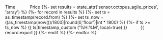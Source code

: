 Time &nbsp;&nbsp;&nbsp;&nbsp;&nbsp;&nbsp;&nbsp;&nbsp;&nbsp;&nbsp;&nbsp;Price
{%- set results = state_attr('sensor.octopus_agile_prices', 'array') %}
{%- for record in results %}
{%- set ts = as_timestamp(record.from) %}
{%- set ts_now = ((as_timestamp(now())/1800)|round(0,'floor')|int * 1800) %}
{%- if ts >= ts_now %}
{{ ts|timestamp_custom ('%H:%M', local=true)
}}&nbsp;&nbsp;&nbsp;&nbsp;&nbsp;&nbsp;&nbsp;&nbsp;&nbsp;&nbsp; {{
record.export }}
{%- endif %}
{%- endfor %}
